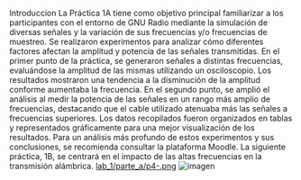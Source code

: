 Introduccion
La Práctica 1A tiene como objetivo principal familiarizar a los participantes con el entorno de GNU Radio mediante la simulación de diversas señales y la variación de sus frecuencias y/o frecuencias de muestreo. Se realizaron experimentos para analizar cómo diferentes factores afectan la amplitud y potencia de las señales transmitidas.
En el primer punto de la práctica, se generaron señales a distintas frecuencias, evaluándose la amplitud de las mismas utilizando un osciloscopio. Los resultados mostraron una tendencia a la disminución de la amplitud conforme aumentaba la frecuencia.
En el segundo punto, se amplió el análisis al medir la potencia de las señales en un rango más amplio de frecuencias, destacando que el cable utilizado atenuaba más las señales a frecuencias superiores. Los datos recopilados fueron organizados en tablas y representados gráficamente para una mejor visualización de los resultados.
Para un análisis más profundo de estos experimentos y sus conclusiones, se recomienda consultar la plataforma Moodle. La siguiente práctica, 1B, se centrará en el impacto de las altas frecuencias en la transmisión alámbrica.
[lab_1/parte_a/p4-.png](https://github.com/caceres447/GNURADIO_LABCOMUIS_2024_2_B1A-5/blob/main/lab_1/parte_a/p4-.png)
![imagen](https://github.com/user-attachments/assets/7b62929a-c147-4744-8d89-738ef1c23e23)
